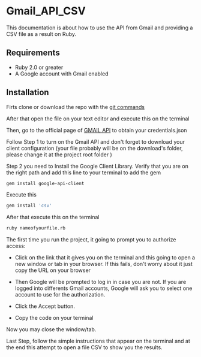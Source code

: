 # Gmail_API_CSV

This documentation is about how to use the API from Gmail and providing a CSV file as a result on Ruby.  

## Requirements

- Ruby 2.0 or greater
- A Google account with Gmail enabled

## Installation

Firts clone or download the repo with the [git commands](https://confluence.atlassian.com/bitbucket/clone-a-repository-223217891.html)

After that open the file on your text editor and execute this on the terminal

Then, go to the official page of [GMAIL API](https://developers.google.com/gmail/api/quickstart/ruby) to obtain your credentials.json

Follow Step 1 to turn on the Gmail API and don't forget to download your client configuration (your file probably will be on the download's folder, please change it at the project root folder )

Step 2 you need to Install the Google Client Library. Verify that you are on the right path and add this line to your terminal to add the gem
```bash
gem install google-api-client
```
Execute this
```bash
gem install 'csv'
```
After that execute this on the terminal
```bash
ruby nameofyourfile.rb
```

The first time you run the project, it going to prompt you to authorize access:

- Click on the link that it gives you on the terminal and this going to open a new window or tab in your browser. If this fails, don't worry about it just copy the URL on your browser

- Then Google will be prompted to log in in case you are not. If you are logged into differents Gmail accounts, Google will ask you to select one account to use for the authorization.

- Click the Accept button.

- Copy the code on your terminal 

Now you may close the window/tab.

Last Step, follow the simple instructions that appear on the terminal and at the end this attempt to open a file CSV to show you the results. 

